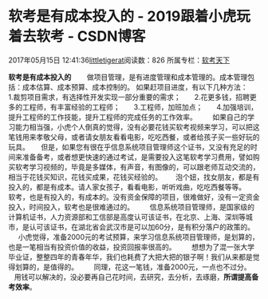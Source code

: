 # 软考是有成本投入的 - 2019跟着小虎玩着去软考 - CSDN博客
2017年05月15日 12:41:36[littletigerat](https://me.csdn.net/littletigerat)阅读数：826
所属专栏：[软考天下](https://blog.csdn.net/column/details/15515.html)

**软考是有成本投入的**
       做项目管理，是有进度管理和成本管理的。成本管理包括：成本估算、成本预算、成本控制的。
如果赶项目进度，有以下几种方法：
      1.裁剪项目需求，有选择性开发实现一部分重要的需求；
      2.花更多钱，招聘更多的工程师，有丰富经验的工程师；
      3.工程师，加班加点；
      4.加强培训，提升工程师的工作技能，提升工程师的完成任务的工作效率。
       如果自己的学习能力相当强，小虎个人倒真的觉得，没有必要花钱买软考视频来学习，可以把这笔钱用来孝敬父母，或者请女朋友看看电影，吃吃西餐，或者给孩子买一些好玩的玩具。
      但是，如果您有很在乎信息系统项目管理师这个证书，又没有充足的时间来准备备考，或者想更快速的通过考试，是需要投入这笔软考学习费用，譬如购买软考学习视频的，毕竟是多媒体，有声音，有图像的，可以跟老师互动交流的，相当于花钱买知识，花钱买成果，花钱买经验的。
      泡个妞，找女朋友，都是有投入的，都是有成本。请人家女孩子，看看电影，听听戏曲，吃吃西餐等等。
      软考，也是有投入的，有成本的。没有资金保障的项目，很难做好，没有一定资金投入，时间投入，软考也是很难通过的。
       信息系统项目管理师，是国家级的计算机证书，人力资源部和工信部是高度认可该证书，在北京、上海、深圳等城市，是认可该证书，在湖北省会武汉市是可以加60分，是有积分落户的政策的。
       小虎觉得，准备2000元的考试预算，来学习信息系统项目管理师，是划算的，也是一笔相当有投资价值的收益，投资回报率很高的。
       想想为了混一张大学毕业证，整整四年的青春年华，我们也耗费了大把大把的银子啊！我们从来都是觉得划算的，是值得的。
       同理，花这一笔钱，准备2000元，一点也不过分。
       用钱可以解决的，没必要再自己花时间，去研究，去分析，去琢磨，**所谓提高备考效率**。
